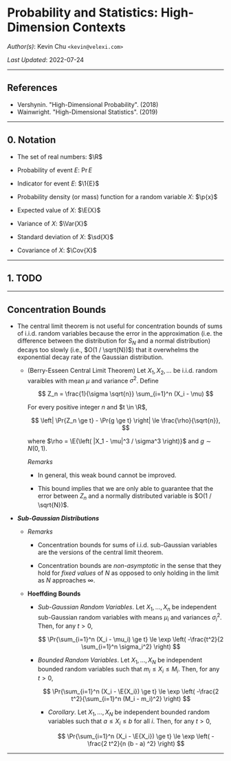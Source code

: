 Probability and Statistics: High-Dimension Contexts
===================================================

_Author(s)_: Kevin Chu `<kevin@velexi.com>`

_Last Updated_: 2022-07-24

--------------------------------------------------------------------------------------------

References
----------
* Vershynin. "High-Dimensional Probability". (2018)
* Wainwright. "High-Dimensional Statistics". (2019)

--------------------------------------------------------------------------------------------

## 0. Notation

* $\newcommand{\R}{\mathbb{R}}$
  The set of real numbers: $\R$

* $\newcommand{\Pr}[1]{\mathbb{P}\left[{#1}\right]}$
  Probability of event $E$: $\Pr{E}$

* $\newcommand{\1}[1]{\mathbf{1}_{\left\{{#1}\right\}}}$
  Indicator for event $E$: $\1{E}$

* $\newcommand{\p}[1]{p\left({#1}\right)}$
  Probability density (or mass) function for a random variable $X$: $\p{x}$

* $\newcommand{\E}[1]{\mathbb{E}[{#1}]}$
  Expected value of $X$: $\E{X}$

* $\newcommand{\Var}[1]{\operatorname{Var}{\left(#1\right)}}$
  Variance of $X$: $\Var{X}$

* $\newcommand{\sd}[1]{\sigma{\left(#1\right)}}$
  Standard deviation of $X$: $\sd{X}$

* $\newcommand{\Cov}[1]{\operatorname{Cov}{\left(#1\right)}}$
  Covariance of $X$: $\Cov{X}$

--------------------------------------------------------------------------------------------

## 1. TODO

--------------------------------------------------------------------------------------------

## Concentration Bounds

* The central limit theorem is not useful for concentration bounds of sums of i.i.d.
  random variables because the error in the approximation (i.e. the difference between
  the distribution for $S_N$ and a normal distribution) decays too slowly (i.e.,
  $O(1 / \sqrt{N})$) that it overwhelms the exponential decay rate of the Gaussian
  distribution.

  * (Berry-Esseen Central Limit Theorem) Let $X_1, X_2, \ldots$ be i.i.d. random varaibles
    with mean $\mu$ and variance $\sigma^2$. Define

    $$
    Z_n = \frac{1}{\sigma \sqrt{n}} \sum_{i=1}^n (X_i - \mu)
    $$

    For every positive integer $n$ and $t \in \R$,

    $$
    \left| \Pr{Z_n \ge t} - \Pr{g \ge t} \right| \le \frac{\rho}{\sqrt{n}},
    $$

    where $\rho = \E{\left( |X_1 - \mu|^3 / \sigma^3 \right)}$ and $g \sim N(0, 1)$.

    _Remarks_

    * In general, this weak bound cannot be improved.

    * This bound implies that we are only able to guarantee that the error between $Z_n$
      and a normally distributed variable is $O(1 / \sqrt{N})$.

* ___Sub-Gaussian Distributions___

  * _Remarks_

    * Concentration bounds for sums of i.i.d. sub-Gaussian variables are the versions of
      the central limit theorem.

    * Concentration bounds are _non-asymptotic_ in the sense that they hold for
      _fixed values_ of $N$ as opposed to only holding in the limit as $N$ approaches
      $\infty$.

  * __Hoeffding Bounds__

    * _Sub-Gaussian Random Variables_. Let $X_1, \ldots, X_n$ be independent sub-Gaussian
      random variables with means $\mu_i$ and variances $\sigma_i^2$. Then, for any $t > 0$,

      $$
      \Pr{\sum_{i=1}^n (X_i - \mu_i) \ge t}
      \le \exp \left( -\frac{t^2}{2 \sum_{i=1}^n \sigma_i^2} \right)
      $$

    * _Bounded Random Variables_. Let $X_1, \ldots, X_N$ be independent bounded random
      variables such that $m_i \le X_i \le M_i$. Then, for any $t > 0$,
    
      $$
      \Pr{\sum_{i=1}^n (X_i - \E{X_i}) \ge t}
      \le \exp \left( -\frac{2 t^2}{\sum_{i=1}^n (M_i - m_i)^2} \right)
      $$

      * _Corollary_. Let $X_1, \ldots, X_N$ be independent bounded random variables such
        that $a \le X_i \le b$ for all $i$. Then, for any $t > 0$,
    
        $$
        \Pr{\sum_{i=1}^n (X_i - \E{X_i}) \ge t}
        \le \exp \left( -\frac{2 t^2}{n (b - a) ^2} \right)
        $$

--------------------------------------------------------------------------------------------
